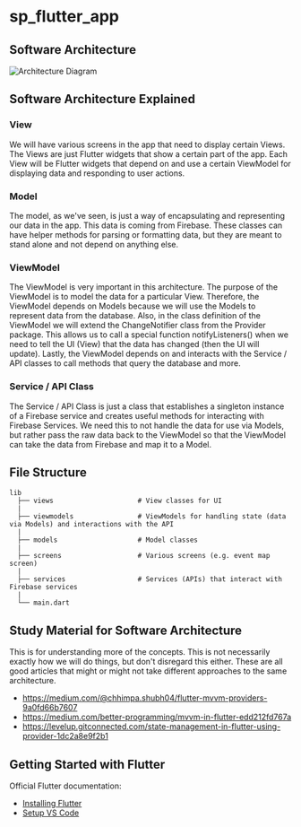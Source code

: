 # sp_flutter_app

## Software Architecture

![Architecture Diagram](https://i.ibb.co/3NFkZk0/Software-Architecture.png)

## Software Architecture Explained

### View

We will have various screens in the app that need to display certain Views. The Views are just Flutter widgets that show a certain part of the app. Each View will be Flutter widgets that depend on and use a certain ViewModel for displaying data and responding to user actions.

### Model

The model, as we've seen, is just a way of encapsulating and representing our data in the app. This data is coming from Firebase. These classes can have helper methods for parsing or formatting data, but they are meant to stand alone and not depend on anything else.

### ViewModel

The ViewModel is very important in this architecture. The purpose of the ViewModel is to model the data for a particular View.
Therefore, the ViewModel depends on Models because we will use the Models to represent data from the database.
Also, in the class definition of the ViewModel we will extend the ChangeNotifier class from the Provider package. This allows us to call a special function notifyListeners() when we need to tell the UI (View) that the data has changed (then the UI will update).
Lastly, the ViewModel depends on and interacts with the Service / API classes to call methods that query the database and more.

### Service / API Class

The Service / API Class is just a class that establishes a singleton instance of a Firebase service and creates useful methods for interacting with Firebase Services.
We need this to not handle the data for use via Models, but rather pass the raw data back to the ViewModel so that the ViewModel can take the data from Firebase and map it to a Model.

## File Structure

```
lib
  ├── views                     # View classes for UI
  |
  ├── viewmodels                # ViewModels for handling state (data via Models) and interactions with the API
  |
  ├── models                    # Model classes            
  |
  ├── screens                   # Various screens (e.g. event map screen)
  |
  ├── services                  # Services (APIs) that interact with Firebase services
  |
  └── main.dart              
```

## Study Material for Software Architecture

This is for understanding more of the concepts. This is not necessarily exactly how we will do things, but don't disregard this either. These are all good articles that might or might not take different approaches to the same architecture.

- https://medium.com/@chhimpa.shubh04/flutter-mvvm-providers-9a0fd66b7607
- https://medium.com/better-programming/mvvm-in-flutter-edd212fd767a
- https://levelup.gitconnected.com/state-management-in-flutter-using-provider-1dc2a8e9f2b1

## Getting Started with Flutter

Official Flutter documentation:

- [Installing Flutter](https://flutter.dev/docs/get-started/install)
- [Setup VS Code](https://flutter.dev/docs/get-started/editor?tab=vscode)
